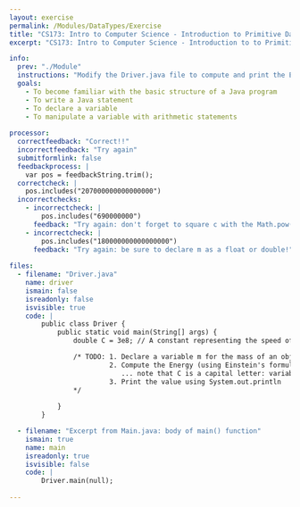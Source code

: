 ```yaml
---
layout: exercise
permalink: /Modules/DataTypes/Exercise
title: "CS173: Intro to Computer Science - Introduction to Primitive Data Types"
excerpt: "CS173: Intro to Computer Science - Introduction to to Primitive Data Types"

info:
  prev: "./Module"
  instructions: "Modify the Driver.java file to compute and print the Energy of an object given its mass and the constant c (which is given to you in the program)."
  goals:
    - To become familiar with the basic structure of a Java program
    - To write a Java statement
    - To declare a variable
    - To manipulate a variable with arithmetic statements
    
processor:  
  correctfeedback: "Correct!!" 
  incorrectfeedback: "Try again"
  submitformlink: false
  feedbackprocess: | 
    var pos = feedbackString.trim();
  correctcheck: |
    pos.includes("207000000000000000")
  incorrectchecks:
    - incorrectcheck: |
        pos.includes("690000000")
      feedback: "Try again: don't forget to square c with the Math.pow() method, or by multiplying by c twice!"    
    - incorrectcheck: |
        pos.includes("180000000000000000")
      feedback: "Try again: be sure to declare m as a float or double!"          
 
files:
  - filename: "Driver.java"
    name: driver
    ismain: false
    isreadonly: false
    isvisible: true
    code: | 
        public class Driver {
            public static void main(String[] args) {
                double C = 3e8; // A constant representing the speed of light = 300000000, which can be typed as 3e8 for convenience

                /* TODO: 1. Declare a variable m for the mass of an object, and assign it the value 2.3.  Be sure to use the appropriate data type!
                         2. Compute the Energy (using Einstein's formula: E = MC^2)
                            ... note that C is a capital letter: variables are case sensitive, so you'll want to refer to it as C and not c in this program.
                         3. Print the value using System.out.println
                */
                
            }
        }    

  - filename: "Excerpt from Main.java: body of main() function"
    ismain: true
    name: main
    isreadonly: true
    isvisible: false
    code: |
        Driver.main(null);
        
---
```

